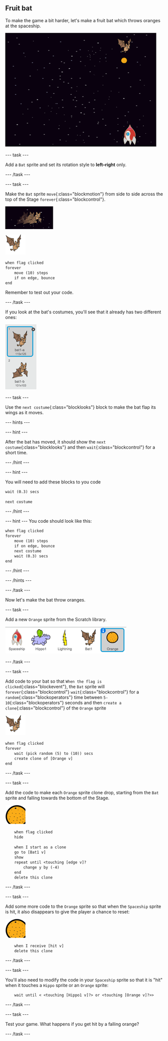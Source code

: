 ## Fruit bat

To make the game a bit harder, let's make a fruit bat which throws oranges at the spaceship.

![a bat throwing an orange at the spaceship](images/bat-oranges.png)

--- task ---

Add a `Bat` sprite and set its rotation style to **left–right** only.

--- /task ---

--- task ---

Make the `Bat` sprite `move`{:class="blockmotion"} from side to side across the top of the Stage `forever`{:class="blockcontrol"}. 

![screenshot](images/invaders-bat.png)

![bat sprite](images/bat-sprite.png)

```blocks
when flag clicked
forever
    move (10) steps
    if on edge, bounce
end
```

Remember to test out your code.

--- /task ---

If you look at the bat's costumes, you'll see that it already has two different ones:

![screenshot](images/invaders-bat-costume.png)

--- task ---

Use the `next costume`{:class="blocklooks"} block to make the bat flap its wings as it moves.

--- hints ---

--- hint ---

After the bat has moved, it should show the `next costume`{:class="blocklooks"} and then `wait`{:class="blockcontrol"} for a short time.

--- /hint ---

--- hint ---

You will need to add these blocks to you code

```blocks
wait (0.3) secs

next costume
```
--- /hint ---

--- hint ---
You code should look like this:

```blocks
when flag clicked
forever
    move (10) steps
    if on edge, bounce
    next costume
    wait (0.3) secs
end
```
--- /hint ---

--- /hints ---

--- /task ---


Now let's make the bat throw oranges.

--- task ---

Add a new `Orange` sprite from the Scratch library.

![screenshot](images/invaders-orange.png)

--- /task ---

--- task ---

Add code to your bat so that `When the flag is clicked`{:class="blockevent"}, the `Bat` sprite will `forever`{:class="blockcontrol"} `wait`{:class="blockcontrol"} for a `random`{:class="blockoperators"} time between `5-10`{:class="blockoperators"} seconds and then `create a clone`{:class="blockcontrol"} of the `Orange` sprite

![bat sprite](images/bat-sprite.png)

```blocks
when flag clicked
forever
	wait (pick random (5) to (10)) secs
	create clone of [Orange v]
end
```

--- /task ---

--- task ---

Add the code to make each `Orange` sprite clone drop, starting from the `Bat` sprite and falling towards the bottom of the Stage.

![orange sprite](images/orange-sprite.png)

```blocks
	when flag clicked
	hide

	when I start as a clone
	go to [Bat1 v]
	show
	repeat until <touching [edge v]?
		change y by (-4)
	end
	delete this clone
```

--- /task ---

--- task ---

Add some more code to the `Orange` sprite so that when the `Spaceship` sprite is hit, it also disappears to give the player a chance to reset:

![orange sprite](images/orange-sprite.png)

```blocks
	when I receive [hit v]
	delete this clone
```

--- /task ---

--- task ---

You'll also need to modify the code in your `Spaceship` sprite so that it is "hit" when it touches a `Hippo` sprite or an `Orange` sprite:

```blocks
	wait until < <touching [Hippo1 v]?> or <touching [Orange v]?>>
```

--- /task ---

--- task ---

Test your game. What happens if you get hit by a falling orange?

--- /task ---

